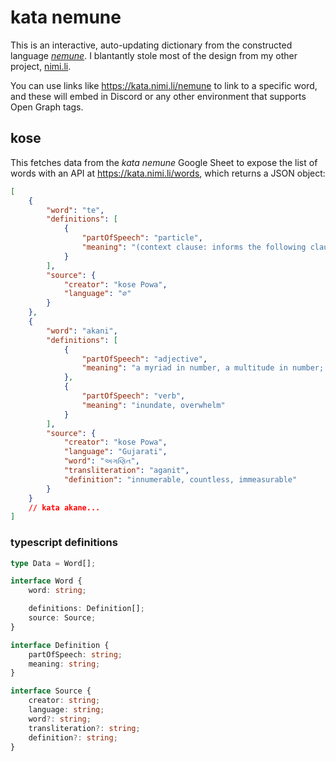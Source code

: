 # kata nemune

This is an interactive, auto-updating dictionary from the constructed language [_nemune_](https://docs.google.com/document/d/1opPOAFG2INI5E8x38i97f8RP-ihJgho3CxhknMhaSVc/edit?usp=sharing). I blantantly stole most of the design from my other project, [nimi.li](https://nimi.li).

You can use links like https://kata.nimi.li/nemune to link to a specific word, and these will embed in Discord or any other environment that supports Open Graph tags.

## kose

This fetches data from the _kata nemune_ Google Sheet to expose the list of words with an API at https://kata.nimi.li/words, which returns a JSON object:

```json
[
	{
		"word": "te",
		"definitions": [
			{
				"partOfSpeech": "particle",
				"meaning": "(context clause: informs the following clause)"
			}
		],
		"source": {
			"creator": "kose Powa",
			"language": "∅"
		}
	},
	{
		"word": "akani",
		"definitions": [
			{
				"partOfSpeech": "adjective",
				"meaning": "a myriad in number, a multitude in number; common, pervasive"
			},
			{
				"partOfSpeech": "verb",
				"meaning": "inundate, overwhelm"
			}
		],
		"source": {
			"creator": "kose Powa",
			"language": "Gujarati",
			"word": "અગણિત",
			"transliteration": "agaṇit",
			"definition": "innumerable, countless, immeasurable"
		}
	}
	// kata akane...
]
```

### typescript definitions

```ts
type Data = Word[];

interface Word {
	word: string;

	definitions: Definition[];
	source: Source;
}

interface Definition {
	partOfSpeech: string;
	meaning: string;
}

interface Source {
	creator: string;
	language: string;
	word?: string;
	transliteration?: string;
	definition?: string;
}
```
